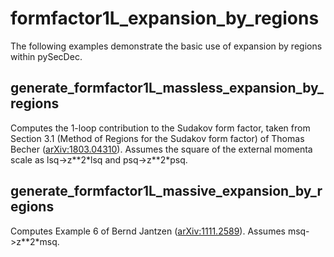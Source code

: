 formfactor1L_expansion_by_regions
=================================

The following examples demonstrate the basic use of expansion by regions within pySecDec.

generate_formfactor1L_massless_expansion_by_regions
---------------------------------------------------

Computes the 1-loop contribution to the Sudakov form factor, taken from Section 3.1 (Method of Regions for the Sudakov form factor) of Thomas Becher ([arXiv:1803.04310](https://arxiv.org/abs/1803.04310)). Assumes the square of the external momenta scale as lsq->z\*\*2\*lsq and psq->z\*\*2\*psq.

generate_formfactor1L_massive_expansion_by_regions
--------------------------------------------------

Computes Example 6 of Bernd Jantzen ([arXiv:1111.2589](https://arxiv.org/abs/1111.2589)). Assumes msq->z\*\*2\*msq.


